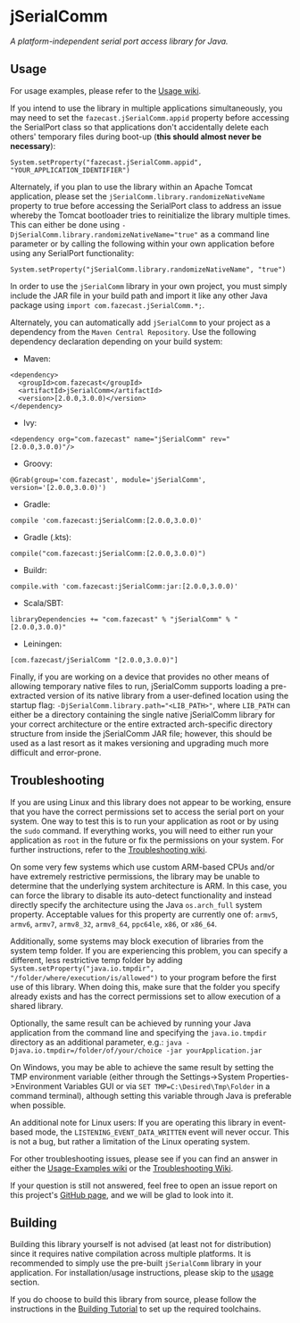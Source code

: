 # jSerialComm

_A platform-independent serial port access library for Java._


## Usage

For usage examples, please refer to the [Usage wiki](https://github.com/Fazecast/jSerialComm/wiki/Usage-Examples).

If you intend to use the library in multiple applications simultaneously, you may need
to set the ```fazecast.jSerialComm.appid``` property before accessing the SerialPort class
so that applications don't accidentally delete each others' temporary files during boot-up
(**this should almost never be necessary**):

```
System.setProperty("fazecast.jSerialComm.appid", "YOUR_APPLICATION_IDENTIFIER")
```

Alternately, if you plan to use the library within an Apache Tomcat application, please set
the ```jSerialComm.library.randomizeNativeName``` property to true before accessing the
SerialPort class to address an issue whereby the Tomcat bootloader tries to reinitialize
the library multiple times. This can either be done using ```-DjSerialComm.library.randomizeNativeName="true"```
as a command line parameter or by calling the following within your own application before
using any SerialPort functionality:

```
System.setProperty("jSerialComm.library.randomizeNativeName", "true")
```

In order to use the ```jSerialComm``` library in your own project, you must simply
include the JAR file in your build path and import it like any other
Java package using ```import com.fazecast.jSerialComm.*;```.

Alternately, you can automatically add ```jSerialComm``` to your project as a
dependency from the ```Maven Central Repository```. Use the following dependency
declaration depending on your build system:

* Maven:

```
<dependency>
  <groupId>com.fazecast</groupId>
  <artifactId>jSerialComm</artifactId>
  <version>[2.0.0,3.0.0)</version>
</dependency>
```

* Ivy:

```
<dependency org="com.fazecast" name="jSerialComm" rev="[2.0.0,3.0.0)"/>
```

* Groovy:

```
@Grab(group='com.fazecast', module='jSerialComm', version='[2.0.0,3.0.0)')
```

* Gradle:

```
compile 'com.fazecast:jSerialComm:[2.0.0,3.0.0)'
```

* Gradle (.kts):

```
compile("com.fazecast:jSerialComm:[2.0.0,3.0.0)")
```

* Buildr:

```
compile.with 'com.fazecast:jSerialComm:jar:[2.0.0,3.0.0)'
```

* Scala/SBT:

```
libraryDependencies += "com.fazecast" % "jSerialComm" % "[2.0.0,3.0.0)"
```

* Leiningen:

```
[com.fazecast/jSerialComm "[2.0.0,3.0.0)"]
```

Finally, if you are working on a device that provides no other means of allowing temporary native files to run, jSerialComm supports loading a pre-extracted version of its native library from a user-defined location using the startup flag: `-DjSerialComm.library.path="<LIB_PATH>"`, where `LIB_PATH` can either be a directory containing the single native jSerialComm library for your correct architecture or the entire extracted arch-specific directory structure from inside the jSerialComm JAR file; however, this should be used as a last resort as it makes versioning and upgrading much more difficult and error-prone.


## Troubleshooting

If you are using Linux and this library does not appear to be working, ensure
that you have the correct permissions set to access the serial port on your system.
One way to test this is to run your application as root or by using the
```sudo``` command. If everything works, you will need to either run your
application as ```root``` in the future or fix the permissions on your system.
For further instructions, refer to the [Troubleshooting wiki](https://github.com/Fazecast/jSerialComm/wiki/Troubleshooting).

On some very few systems which use custom ARM-based CPUs and/or have extremely
restrictive permissions, the library may be unable to determine that the
underlying system architecture is ARM. In this case, you can force the
library to disable its auto-detect functionality and instead directly specify
the architecture using the Java ```os.arch_full``` system property. Acceptable
values for this property are currently one of: ``armv5``, ``armv6``, ``armv7``,
``armv8_32``, ``armv8_64``, ``ppc64le``, ``x86``, or ``x86_64``.

Additionally, some systems may block execution of libraries from the system
temp folder. If you are experiencing this problem, you can specify a different,
less restrictive temp folder by adding
```System.setProperty("java.io.tmpdir", "/folder/where/execution/is/allowed")```
to your program before the first use of this library. When doing this, make sure
that the folder you specify already exists and has the correct permissions set
to allow execution of a shared library.

Optionally, the same result can be achieved by running your Java application
from the command line and specifying the `java.io.tmpdir` directory as an
additional parameter,
e.g.: ```java -Djava.io.tmpdir=/folder/of/your/choice -jar yourApplication.jar```

On Windows, you may be able to achieve the same result by setting the TMP
environment variable (either through the Settings->System Properties->Environment
Variables GUI or via ```SET TMP=C:\Desired\Tmp\Folder``` in a command terminal),
although setting this variable through Java is preferable when possible.

An additional note for Linux users:  If you are operating this library in
event-based mode, the ```LISTENING_EVENT_DATA_WRITTEN``` event will never occur.
This is not a bug, but rather a limitation of the Linux operating system.

For other troubleshooting issues, please see if you can find an answer in either
the [Usage-Examples wiki](https://github.com/Fazecast/jSerialComm/wiki/Usage-Examples)
or the [Troubleshooting Wiki](https://github.com/Fazecast/jSerialComm/wiki/Troubleshooting).

If your question is still not answered, feel free to open an issue report on
this project's [GitHub page](https://github.com/Fazecast/jSerialComm/issues),
and we will be glad to look into it.


## Building

Building this library yourself is not advised (at least not for distribution)
since it requires native compilation across multiple platforms. It is
recommended to simply use the pre-built ```jSerialComm``` library in your
application. For installation/usage instructions, please skip to the [usage](#usage)
section.

If you do choose to build this library from source, please follow the instructions
in the [Building Tutorial](https://github.com/Fazecast/jSerialComm/wiki/Building-Tutorial)
to set up the required toolchains.
